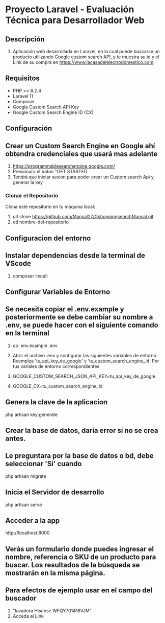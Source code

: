 # Proyecto Laravel - Evaluación Técnica para Desarrollador Web


## Descripción

1. Aplicación web desarrollada en Laravel, en la cuál puede buscarse un producto utilizando Google custom search API, y te muestra su id y el Link de su compra en https://www.lacasadelelectrodomestico.com.


## Requisitos

- PHP >= 8.2.4
- Laravel 11
- Composer
- Google Custom Search API Key
- Google Custom Search Engine ID (CX)

## Configuración
## Crear un Custom Search Engine en Google ahí obtendra credenciales que usará mas adelante
1. https://programmablesearchengine.google.com/
2. Presionara el boton "GET STARTED. 
3. Tendrá que iniciar sesion para poder crear un Custom search Api y generar la key

### Clonar el Repositorio

Clona este repositorio en tu máquina local:

1. git clone https://github.com/Mansal27/GshoppingsearchMansal.git
2. cd nombre-del-repositorio 


## Configuracion del entorno
## Instalar dependencias desde la terminal de VScode
1. composer install 

## Configurar Variables de Entorno
## Se necesita copiar el .env.example y posteriormente se debe cambiar su nombre a .env, se puede hacer con el siguiente comando en la terminal
1. cp .env.example .env

2. Abrir el archivo .env y configurar las siguientes variables de entorno
   Reemplza 'tu_api_key_de_google' y 'tu_custom_search_engine_id' Por tus variales de entorno correspondientes
3. GOOGLE_CUSTOM_SEARCH_JSON_API_KEY=tu_api_key_de_google 
4. GOOGLE_CX=tu_custom_search_engine_id

## Genera la clave de la aplicacion
php artisan key:generate

## Crear la base de datos, daría error si no se crea antes.
## Le preguntara por la base de datos o bd, debe seleccionar 'Si' cuando
php artisan migrate



## Inicia el Servidor de desarrollo
php artisan serve

## Acceder a la app
http://localhost:8000

## Verás un formulario donde puedes ingresar el nombre, referencia o SKU de un producto para buscar. Los resultados de la búsqueda se mostrarán en la misma página.

## Para efectos de ejemplo usar en el campo del buscador
1. "lavadora Hisense WFQY701418VJM"
2. Acceda al Link
